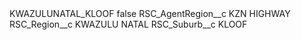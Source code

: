 <?xml version="1.0" encoding="UTF-8"?>
<CustomMetadata xmlns="http://soap.sforce.com/2006/04/metadata" xmlns:xsi="http://www.w3.org/2001/XMLSchema-instance" xmlns:xsd="http://www.w3.org/2001/XMLSchema">
    <label>KWAZULUNATAL_KLOOF</label>
    <protected>false</protected>
    <values>
        <field>RSC_AgentRegion__c</field>
        <value xsi:type="xsd:string">KZN HIGHWAY</value>
    </values>
    <values>
        <field>RSC_Region__c</field>
        <value xsi:type="xsd:string">KWAZULU NATAL</value>
    </values>
    <values>
        <field>RSC_Suburb__c</field>
        <value xsi:type="xsd:string">KLOOF</value>
    </values>
</CustomMetadata>
